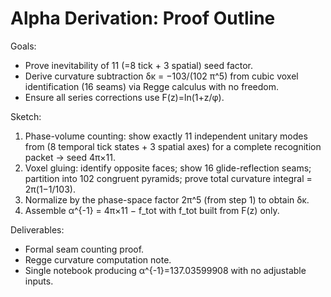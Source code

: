 # Alpha Derivation: Proof Outline

Goals:
- Prove inevitability of 11 (=8 tick + 3 spatial) seed factor.
- Derive curvature subtraction δκ = −103/(102 π^5) from cubic voxel identification (16 seams) via Regge calculus with no freedom.
- Ensure all series corrections use F(z)=ln(1+z/φ).

Sketch:
1) Phase-volume counting: show exactly 11 independent unitary modes from (8 temporal tick states + 3 spatial axes) for a complete recognition packet → seed 4π×11.
2) Voxel gluing: identify opposite faces; show 16 glide-reflection seams; partition into 102 congruent pyramids; prove total curvature integral = 2π(1−1/103).
3) Normalize by the phase-space factor 2π^5 (from step 1) to obtain δκ.
4) Assemble α^{-1} = 4π×11 − f_tot with f_tot built from F(z) only.

Deliverables:
- Formal seam counting proof.
- Regge curvature computation note.
- Single notebook producing α^{-1}=137.03599908 with no adjustable inputs.